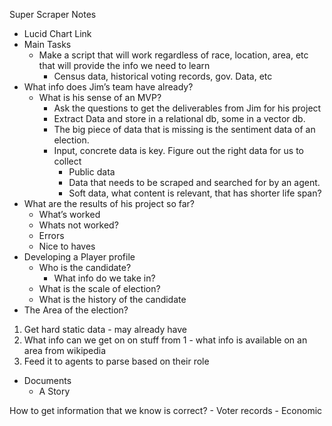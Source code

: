 Super Scraper Notes
- Lucid Chart Link
- Main Tasks
    - Make a script that will work regardless of race, location, area, etc that will provide the info we need to learn
        - Census data, historical voting records, gov. Data, etc
- What info does Jim’s team have already?
    - What is his sense of an MVP? 
        - Ask the questions to get the deliverables from Jim for his project
        - Extract Data and store in a relational db, some in a vector db.
        - The big piece of data that is missing is the sentiment data of an election. 
        - Input, concrete data is key. Figure out the right data for us to collect
            - Public data
            - Data that needs to be scraped and searched for by an agent. 
            - Soft data, what content is relevant, that has shorter life span?
- What are the results of his project so far?
    - What’s worked
    - Whats not worked?
    - Errors
    - Nice to haves
- Developing a Player profile
    - Who is the candidate?
        - What info do we take in?
    - What is the scale of election?
    - What is the history of the candidate
- The Area of the election?

1. Get hard static data - may already have
2. What info can we get on on stuff from 1 - what info is available on an area from wikipedia
3. Feed it to agents to parse based on their role


- Documents
    - A Story

How to get information that we know is correct?
    - Voter records
    - Economic